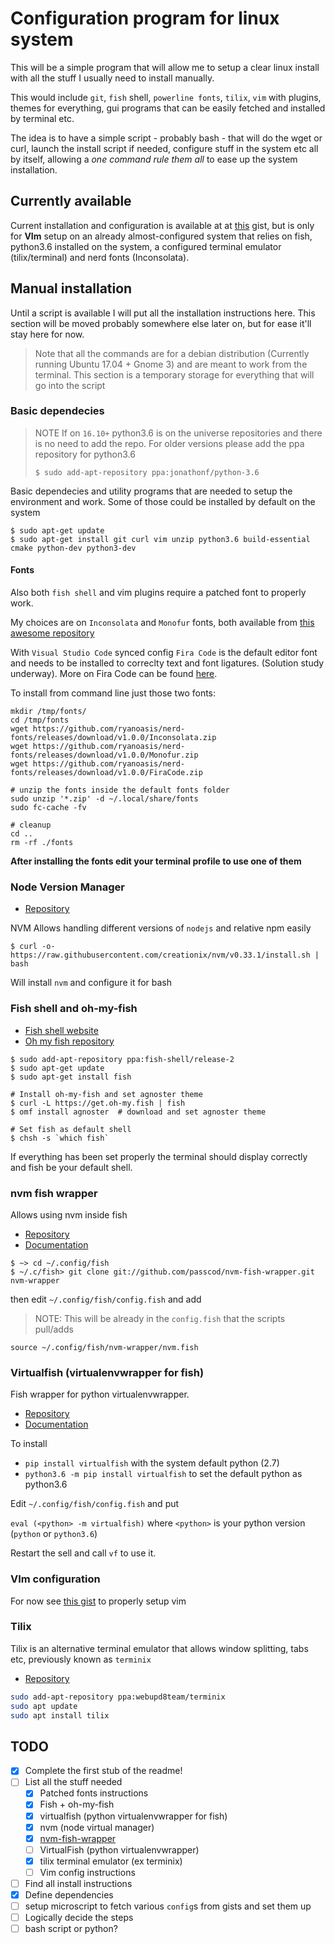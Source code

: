 # Configuration program for linux system

This will be a simple program that will allow me to setup a clear linux install with all the stuff I usually need to install manually.

This would include `git`, `fish` shell, `powerline fonts`, `tilix`, `vim` with plugins, themes for everything, gui programs that can be easily fetched and installed by terminal etc.

The idea is to have a simple script - probably bash - that will do the wget or curl, launch the install script if needed, configure stuff in the system etc all by itself, allowing a _one command rule them all_ to ease up the system installation.

## Currently available

Current installation and configuration is available at at [this](https://gist.github.com/dinghino/0f081500fdbb98b9db85a4cb3d3330b9) gist, but is only for **VIm** setup on an already almost-configured system that relies on fish, python3.6 installed on the system, a configured terminal emulator (tilix/terminal) and nerd fonts (Inconsolata).

## Manual installation
Until a script is available I will put all the installation instructions here. This section will be moved probably somewhere else later on, but for ease it'll stay here for now.

> Note that all the commands are for a debian distribution (Currently running Ubuntu 17.04 + Gnome 3) and are meant to work from the terminal.
This section is a temporary storage for everything that will go into the script

### Basic dependecies

> NOTE If on `16.10+` python3.6 is on the universe repositories and there is no need to add the repo. For older versions please add the ppa repository for python3.6
>    ```
>    $ sudo add-apt-repository ppa:jonathonf/python-3.6
>    ```

Basic dependecies and utility programs that are needed to setup the environment and work. Some of those could be
installed by default on the system

    $ sudo apt-get update
    $ sudo apt-get install git curl vim unzip python3.6 build-essential cmake python-dev python3-dev

#### Fonts
Also both `fish shell` and vim plugins require a patched font to properly work.

My choices are on `Inconsolata` and `Monofur` fonts, both available from [this awesome repository](https://github.com/ryanoasis/nerd-fonts)

With `Visual Studio Code` synced config `Fira Code` is the default editor font and needs to be installed to correclty text and font ligatures. (Solution study underway).
More on Fira Code can be found [here](https://github.com/tonsky/FiraCode).

To install from command line just those two fonts:
 
    mkdir /tmp/fonts/
    cd /tmp/fonts
    wget https://github.com/ryanoasis/nerd-fonts/releases/download/v1.0.0/Inconsolata.zip
    wget https://github.com/ryanoasis/nerd-fonts/releases/download/v1.0.0/Monofur.zip
    wget https://github.com/ryanoasis/nerd-fonts/releases/download/v1.0.0/FiraCode.zip

    # unzip the fonts inside the default fonts folder
    sudo unzip '*.zip' -d ~/.local/share/fonts
    sudo fc-cache -fv
    
    # cleanup
    cd ..
    rm -rf ./fonts

**After installing the fonts edit your terminal profile to use one of them**

### **N**ode **V**ersion **M**anager

* [Repository](https://github.com/creationix/nvm)

NVM Allows handling different versions of `nodejs` and relative npm easily

    $ curl -o- https://raw.githubusercontent.com/creationix/nvm/v0.33.1/install.sh | bash

Will install `nvm` and configure it for bash

### Fish shell and oh-my-fish

* [Fish shell website](https://fishshell.com/)
* [Oh my fish repository](https://github.com/oh-my-fish/oh-my-fish)
```
$ sudo add-apt-repository ppa:fish-shell/release-2
$ sudo apt-get update
$ sudo apt-get install fish

# Install oh-my-fish and set agnoster theme
$ curl -L https://get.oh-my.fish | fish
$ omf install agnoster  # download and set agnoster theme

# Set fish as default shell
$ chsh -s `which fish`
```
If everything has been set properly the terminal should display correctly and fish be your default shell.

### nvm fish wrapper
Allows using nvm inside fish
* [Repository](https://github.com/passcod/nvm-fish-wrapper)
* [Documentation]()
```b
$ ~> cd ~/.config/fish
$ ~/.c/fish> git clone git://github.com/passcod/nvm-fish-wrapper.git nvm-wrapper
```

then edit `~/.config/fish/config.fish` and add
> NOTE: This will be already in the `config.fish` that the scripts pull/adds

    source ~/.config/fish/nvm-wrapper/nvm.fish

### Virtualfish (virtualenvwrapper for fish)

Fish wrapper for python virtualenvwrapper. 
* [Repository](https://github.com/adambrenecki/virtualfish)
* [Documentation](http://virtualfish.readthedocs.org/en/latest/)

To install 
* `pip install virtualfish` with the system default python (2.7)
* `python3.6 -m pip install virtualfish` to set the default python as python3.6

Edit `~/.config/fish/config.fish` and put

`eval (<python> -m virtualfish)` where `<python>` is your python version (`python` or `python3.6`)

Restart the sell and call `vf` to use it.


### VIm configuration

For now see [this gist](https://gist.github.com/dinghino/0f081500fdbb98b9db85a4cb3d3330b9) to properly setup vim


### Tilix

Tilix is an alternative terminal emulator that allows window splitting, tabs etc, previously known as `terminix`
* [Repository](https://github.com/gnunn1/tilix)

```bash
sudo add-apt-repository ppa:webupd8team/terminix
sudo apt update
sudo apt install tilix
```
## **TODO**

* [x] Complete the first stub of the readme!
* [ ] List all the stuff needed
  * [x] Patched fonts instructions
  * [x] Fish + oh-my-fish
  * [x] virtualfish (python virtualenvwrapper for fish)
  * [x] nvm (node virtual manager)
  * [x] [nvm-fish-wrapper](https://github.com/passcod/nvm-fish-wrapper)
  * [ ] VirtualFish (python virtualenvwrapper)
  * [x] tilix terminal emulator (ex terminix)
  * [ ] Vim config instructions
* [ ] Find all install instructions
* [x] Define dependencies
* [ ] setup microscript to fetch various `config`s from gists and set them up
* [ ] Logically decide the steps
* [ ] bash script or python?
